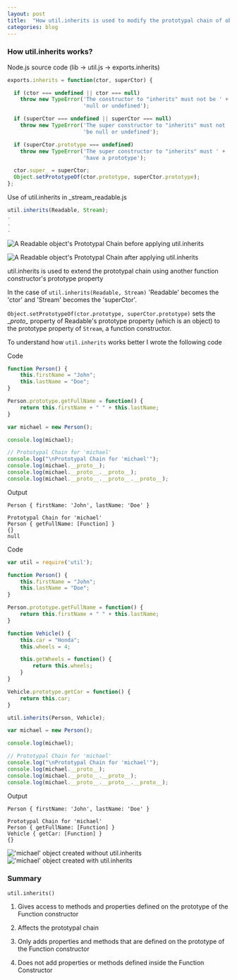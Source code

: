 ```yaml
---
layout: post
title:  "How util.inherits is used to modify the prototypal chain of objects?"
categories: blog
---
```


### How util.inherits works?

Node.js source code (lib -> util.js -> exports.inherits)

```javascript
exports.inherits = function(ctor, superCtor) {

  if (ctor === undefined || ctor === null)
    throw new TypeError('The constructor to "inherits" must not be ' +
                        'null or undefined');

  if (superCtor === undefined || superCtor === null)
    throw new TypeError('The super constructor to "inherits" must not ' +
                        'be null or undefined');

  if (superCtor.prototype === undefined)
    throw new TypeError('The super constructor to "inherits" must ' +
                        'have a prototype');

  ctor.super_ = superCtor;
  Object.setPrototypeOf(ctor.prototype, superCtor.prototype);
};
```

Use of util.inherits in _stream_readable.js

```javascript
util.inherits(Readable, Stream);
.
.
.
```

![A Readable object's Prototypal Chain before applying util.inherits](/assets/PrototypalInheritance/Before-Applying-Util-inherits.png)

![A Readable object's Prototypal Chain after applying util.inherits](/assets/PrototypalInheritance/After-Applying-Util-inherits.png)

util.inherits is used to extend the prototypal chain using another function constructor's prototype property

In the case of ```util.inherits(Readable, Stream)``` 'Readable' becomes the 'ctor' and 'Stream' becomes the 'superCtor'.

```Object.setPrototypeOf(ctor.prototype, superCtor.prototype)``` sets the \__proto\__ property of Readable's prototype property (which is an object) to the prototype property of `Stream`, a function constructor.  

To understand how ```util.inherits``` works better I wrote the following code

Code

```javascript
function Person() {
    this.firstName = "John";
    this.lastName = "Doe";
}

Person.prototype.getFullName = function() {
    return this.firstName + " " + this.lastName;
}

var michael = new Person();

console.log(michael);

// Prototypal Chain for 'michael'
console.log("\nPrototypal Chain for 'michael'");
console.log(michael.__proto__);
console.log(michael.__proto__.__proto__);
console.log(michael.__proto__.__proto__.__proto__);
```

Output

```
Person { firstName: 'John', lastName: 'Doe' }

Prototypal Chain for 'michael'
Person { getFullName: [Function] }
{}
null
```

Code

```javascript
var util = require('util');

function Person() {
    this.firstName = "John";
    this.lastName = "Doe";
}

Person.prototype.getFullName = function() {
    return this.firstName + " " + this.lastName;
}

function Vehicle() {
    this.car = "Honda";
    this.wheels = 4;

    this.getWheels = function() {
        return this.wheels;
    }
}

Vehicle.prototype.getCar = function() {
    return this.car;
}

util.inherits(Person, Vehicle);

var michael = new Person();

console.log(michael);

// Prototypal Chain for 'michael'
console.log("\nPrototypal Chain for 'michael'");
console.log(michael.__proto__);
console.log(michael.__proto__.__proto__);
console.log(michael.__proto__.__proto__.__proto__);
```

Output

```
Person { firstName: 'John', lastName: 'Doe' }

Prototypal Chain for 'michael'
Person { getFullName: [Function] }
Vehicle { getCar: [Function] }
{}
```

!['michael' object created without util.inherits](/assets/PrototypalInheritance/Before-Applying-Util-inherits-michael.png)
!['michael' object created with util.inherits](/assets/PrototypalInheritance/After-Applying-Util-inherits-michael.png)

### Summary

```util.inherits()```

1. Gives access to methods and properties defined on the prototype of the Function constructor

2. Affects the prototypal chain

3. Only adds properties and methods that are defined on the prototype of the Function constructor

4. Does not add properties or methods defined inside the Function Constructor